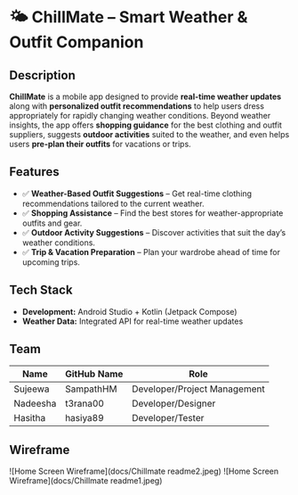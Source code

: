 # 🌤️ ChillMate – Smart Weather & Outfit Companion  

## Description  

**ChillMate** is a mobile app designed to provide **real-time weather updates** along with **personalized outfit recommendations** to help users dress appropriately for rapidly changing weather conditions. Beyond weather insights, the app offers **shopping guidance** for the best clothing and outfit suppliers, suggests **outdoor activities** suited to the weather, and even helps users **pre-plan their outfits** for vacations or trips.  

## Features  

- ✅ **Weather-Based Outfit Suggestions** – Get real-time clothing recommendations tailored to the current weather.  
- ✅ **Shopping Assistance** – Find the best stores for weather-appropriate outfits and gear.  
- ✅ **Outdoor Activity Suggestions** – Discover activities that suit the day’s weather conditions.  
- ✅ **Trip & Vacation Preparation** – Plan your wardrobe ahead of time for upcoming trips.  

## Tech Stack  

- **Development:** Android Studio + Kotlin (Jetpack Compose)  
- **Weather Data:** Integrated API for real-time weather updates

## Team

| Name               | GitHub Name      | Role                           |
| ------------------ | ---------------- | ------------------------------ |
| Sujeewa            | SampathHM        | Developer/Project Management   |
| Nadeesha           | t3rana00         | Developer/Designer             |
| Hasitha            | hasiya89         | Developer/Tester               |


## Wireframe

![Home Screen Wireframe](docs/Chillmate readme2.jpeg)
![Home Screen Wireframe](docs/Chillmate readme1.jpeg)